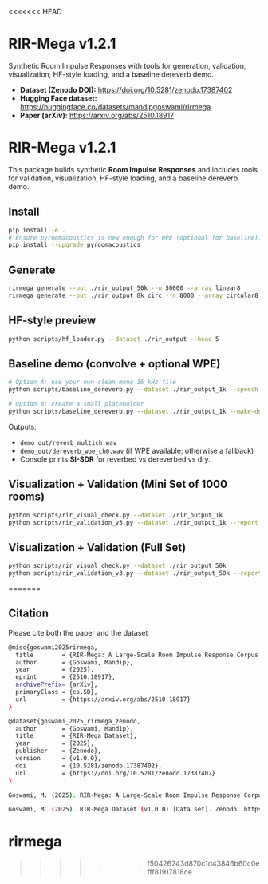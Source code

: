 <<<<<<< HEAD
# RIR-Mega v1.2.1

Synthetic Room Impulse Responses with tools for generation, validation, visualization, HF-style loading, and a baseline dereverb demo.

- **Dataset (Zenodo DOI):** https://doi.org/10.5281/zenodo.17387402  
- **Hugging Face dataset:** https://huggingface.co/datasets/mandipgoswami/rirmega
- **Paper (arXiv):** https://arxiv.org/abs/2510.18917


# RIR-Mega v1.2.1

This package builds synthetic **Room Impulse Responses** and includes tools for validation, visualization, HF-style loading, and a baseline dereverb demo.

## Install
```bash
pip install -e .
# Ensure pyroomacoustics is new enough for WPE (optional for baseline):
pip install --upgrade pyroomacoustics
```

## Generate
```bash
rirmega generate --out ./rir_output_50k --n 50000 --array linear8
rirmega generate --out ./rir_output_8k_circ --n 8000 --array circular8 --seed 1000

```

## HF-style preview
```bash
python scripts/hf_loader.py --dataset ./rir_output --head 5
```

## Baseline demo (convolve + optional WPE)
```bash
# Option A: use your own clean mono 16 kHz file
python scripts/baseline_dereverb.py --dataset ./rir_output_1k --speech ./clean.wav --out demo_out

# Option B: create a small placeholder
python scripts/baseline_dereverb.py --dataset ./rir_output_1k --make-dummy --out demo_out
```
Outputs:
- `demo_out/reverb_multich.wav`
- `demo_out/dereverb_wpe_ch0.wav` (if WPE available; otherwise a fallback)
- Console prints **SI-SDR** for reverbed vs dereverbed vs dry.

## Visualization + Validation (Mini Set of 1000 rooms)
```bash
python scripts/rir_visual_check.py --dataset ./rir_output_1k
python scripts/rir_validation_v3.py --dataset ./rir_output_1k --report ./rir_validation_report.csv
```
## Visualization + Validation (Full Set)
```bash
python scripts/rir_visual_check.py --dataset ./rir_output_50k
python scripts/rir_validation_v3.py --dataset ./rir_output_50k --report ./rir_validation_report.csv
```
=======
## Citation
Please cite both the paper and the dataset
```bash
@misc{goswami2025rirmega,
  title        = {RIR-Mega: A Large-Scale Room Impulse Response Corpus with Benchmarks for Industrial and Building Acoustics},
  author       = {Goswami, Mandip},
  year         = {2025},
  eprint       = {2510.18917},
  archivePrefix= {arXiv},
  primaryClass = {cs.SD},
  url          = {https://arxiv.org/abs/2510.18917}
}

@dataset{goswami_2025_rirmega_zenodo,
  author       = {Goswami, Mandip},
  title        = {RIR-Mega Dataset},
  year         = {2025},
  publisher    = {Zenodo},
  version      = {v1.0.0},
  doi          = {10.5281/zenodo.17387402},
  url          = {https://doi.org/10.5281/zenodo.17387402}
}
```
```bash
Goswami, M. (2025). RIR-Mega: A Large-Scale Room Impulse Response Corpus with Benchmarks for Industrial and Building Acoustics. arXiv:2510.18917. https://arxiv.org/abs/2510.18917

Goswami, M. (2025). RIR-Mega Dataset (v1.0.0) [Data set]. Zenodo. https://doi.org/10.5281/zenodo.17387402
```
# rirmega
>>>>>>> f50426243d870c1d43846b60c0efff81917818ce

